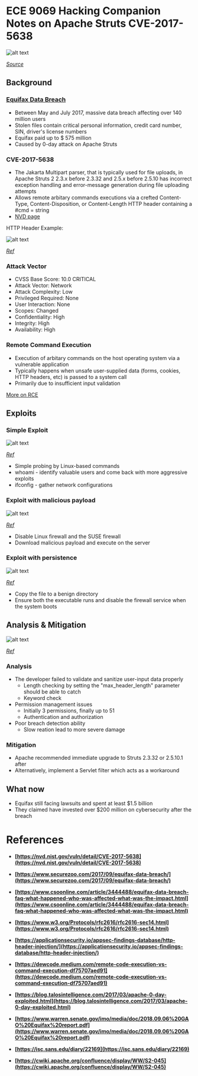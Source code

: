 ﻿# ECE 9069 Hacking Companion Notes on Apache Struts 		    CVE-2017-5638

![alt text][equifax]

[equifax]:  https://github.com/jye64/Hacking2/blob/main/equifax.jpg
*[Source](https://www.csoonline.com/article/3444488/equifax-data-breach-faq-what-happened-who-was-affected-what-was-the-impact.html)*

## Background

### [Equifax Data Breach](https://www.csoonline.com/article/3444488/equifax-data-breach-faq-what-happened-who-was-affected-what-was-the-impact.html)

* Between May and July 2017, massive data breach affecting over 140 million users
* Stolen files contain critical personal information, credit card number, SIN, driver's license numbers 
* Equifax paid up to $ 575 million
* Caused by 0-day attack on Apache Struts


### CVE-2017-5638

* The Jakarta Multipart parser, that is typically used for file uploads, in Apache Struts 2 2.3.x before 2.3.32 and 2.5.x before 2.5.10 has incorrect exception handling and error-message generation during file uploading attempts
* Allows remote arbitary commands executions via a crefted Content-Type, Content-Disposition, or Content-Length HTTP header containing a #cmd = string
* [NVD page](https://nvd.nist.gov/vuln/detail/CVE-2017-5638)

HTTP Header Example:

![alt text][normal HTTP header]

[normal HTTP header]: https://github.com/jye64/Hacking2/blob/main/normal-http-header.png
*[Ref](https://www.w3.org/Protocols/rfc2616/rfc2616-sec14.html)*

### Attack Vector

* CVSS Base Score: 10.0 CRITICAL
* Attack Vector: Network
* Attack Complexity: Low
* Privileged Required: None
* User Interaction: None
* Scopes: Changed
* Confidentiality: High
* Integrity: High
* Availability: High


### Remote Command Execution

* Execution of arbitary commands on the host operating system via a vulnerable application
* Typically happens when unsafe user-supplied data (forms, cookies, HTTP headers, etc) is passed to a system call
* Primarily due to insufficient input validation

[More on RCE](https://dewcode.medium.com/remote-code-execution-vs-command-execution-df75707aed91)


## Exploits

### Simple Exploit

![alt text][exploit1]

[exploit1]: https://github.com/jye64/Hacking2/blob/main/exploit1.png
*[Ref](https://blog.talosintelligence.com/2017/03/apache-0-day-exploited.html)*

* Simple probing by Linux-based commands
* whoami - identify valuable users and come back with more aggressive exploits
* ifconfig - gather network configurations


### Exploit with malicious payload

![alt text][exploit2]

[exploit2]: https://github.com/jye64/Hacking2/blob/main/exploit2.png
*[Ref](https://blog.talosintelligence.com/2017/03/apache-0-day-exploited.html)*

* Disable Linux firewall and the SUSE firewall
* Download malicious payload and execute on the server


### Exploit with persistence

![alt text][exploit3]

[exploit3]: https://github.com/jye64/Hacking2/blob/main/exploit3.png
*[Ref](https://blog.talosintelligence.com/2017/03/apache-0-day-exploited.html)*

* Copy the file to a benign directory
* Ensure both the executable runs and disable the firewall service when the system boots


## Analysis & Mitigation

![alt text][attack flow]

[attack flow]:  https://github.com/jye64/Hacking2/blob/main/attack-flow.png
*[Ref](https://www.warren.senate.gov/imo/media/doc/2018.09.06%20GAO%20Equifax%20report.pdf)*


### Analysis

* The developer failed to validate and sanitize user-input data properly
	* Length checking by setting the "max_header_length" parameter should be able to catch
	* Keyword check
* Permission management issues
	* Initially 3 permissions, finally up to 51
	* Authentication and authorization
* Poor breach detection ability
	* Slow reation lead to more severe damage

### Mitigation

* Apache recommended immediate upgrade to Struts 2.3.32 or 2.5.10.1 after
* Alternatively, implement a Servlet filter which acts as a workaround

## What now

* Equifax still facing lawsuits and spent at least $1.5 billion
* They claimed have invested over $200 million on cybersecurity after the breach


# References

* **[https://nvd.nist.gov/vuln/detail/CVE-2017-5638](https://nvd.nist.gov/vuln/detail/CVE-2017-5638)**

* **[https://www.securezoo.com/2017/09/equifax-data-breach/](https://www.securezoo.com/2017/09/equifax-data-breach/)**

* **[https://www.csoonline.com/article/3444488/equifax-data-breach-faq-what-happened-who-was-affected-what-was-the-impact.html](https://www.csoonline.com/article/3444488/equifax-data-breach-faq-what-happened-who-was-affected-what-was-the-impact.html)**

* **[https://www.w3.org/Protocols/rfc2616/rfc2616-sec14.html](https://www.w3.org/Protocols/rfc2616/rfc2616-sec14.html)**

* **[https://applicationsecurity.io/appsec-findings-database/http-header-injection/](https://applicationsecurity.io/appsec-findings-database/http-header-injection/)**

* **[https://dewcode.medium.com/remote-code-execution-vs-command-execution-df75707aed91](https://dewcode.medium.com/remote-code-execution-vs-command-execution-df75707aed91)**

* **[https://blog.talosintelligence.com/2017/03/apache-0-day-exploited.html](https://blog.talosintelligence.com/2017/03/apache-0-day-exploited.html)**

* **[https://www.warren.senate.gov/imo/media/doc/2018.09.06%20GAO%20Equifax%20report.pdf](https://www.warren.senate.gov/imo/media/doc/2018.09.06%20GAO%20Equifax%20report.pdf)**

* **[https://isc.sans.edu/diary/22169](https://isc.sans.edu/diary/22169)**

* **[https://cwiki.apache.org/confluence/display/WW/S2-045](https://cwiki.apache.org/confluence/display/WW/S2-045)**







